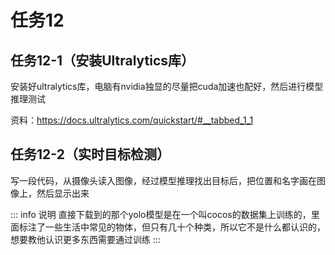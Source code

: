 # 任务12
## 任务12-1（安装Ultralytics库）
安装好ultralytics库，电脑有nvidia独显的尽量把cuda加速也配好，然后进行模型推理测试

资料：https://docs.ultralytics.com/quickstart/#__tabbed_1_1

## 任务12-2（实时目标检测）
写一段代码，从摄像头读入图像，经过模型推理找出目标后，把位置和名字画在图像上，然后显示出来

::: info 说明
直接下载到的那个yolo模型是在一个叫cocos的数据集上训练的，里面标注了一些生活中常见的物体，但只有几十个种类，所以它不是什么都认识的，想要教他认识更多东西需要通过训练
:::
